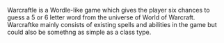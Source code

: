 Warcraftle is a Wordle-like game which gives the player six chances to guess a 5 or 6 letter word from the universe of World of Warcraft.
Warcraftke mainly consists of existing spells and abilities in the game but could also be somethng as simple as a class type.

